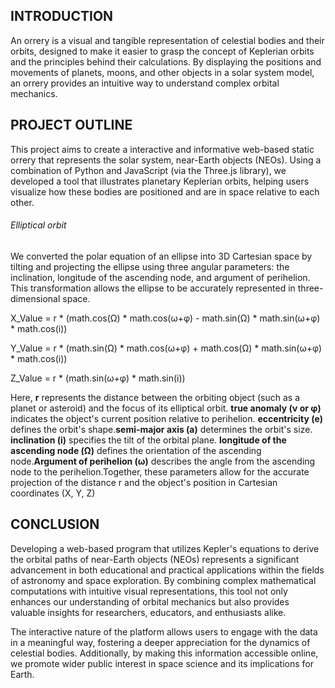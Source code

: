 
## INTRODUCTION

An orrery is a visual and tangible representation of celestial bodies and their orbits, designed to make it easier to grasp the concept of Keplerian orbits and the principles behind their calculations. By displaying the positions and movements of planets, moons, and other objects in a solar system model, an orrery provides an intuitive way to understand complex orbital mechanics.

## PROJECT OUTLINE

This project aims to create a interactive and informative web-based static orrery that represents the solar system, near-Earth objects (NEOs). Using a combination of Python and JavaScript (via the Three.js library), we developed a tool that illustrates planetary Keplerian orbits, helping users visualize how these bodies are positioned and are in space relative to each other.

###### Elliptical orbit

We converted the polar equation of an ellipse into 3D Cartesian space by tilting and projecting the ellipse using three angular parameters: the inclination, longitude of the ascending node, and argument of perihelion. This transformation allows the ellipse to be accurately represented in three-dimensional space.

X_Value = r * (math.cos(Ω) * math.cos(ω+φ) - math.sin(Ω) * math.sin(ω+φ) * math.cos(i))

Y_Value = r * (math.sin(Ω) * math.cos(ω+φ) + math.cos(Ω) * math.sin(ω+φ) * math.cos(i))

Z_Value = r * (math.sin(ω+φ) * math.sin(i))

Here, ****r**** represents the distance between the orbiting object (such as a planet or asteroid) and the focus of its elliptical orbit. ****true anomaly (ν or φ)**** indicates the object's current position relative to perihelion. ****eccentricity (e)**** defines the orbit's shape.****semi-major axis (a)**** determines the orbit's size. ****inclination (i)**** specifies the tilt of the orbital plane. ****longitude of the ascending node (Ω)**** defines the orientation of the ascending node.****Argument of perihelion (ω)**** describes the angle from the ascending node to the perihelion.Together, these parameters allow for the accurate projection of the distance r and the object's position in Cartesian coordinates (X, Y, Z)

## CONCLUSION

Developing a web-based program that utilizes Kepler's equations to derive the orbital paths of near-Earth objects (NEOs) represents a significant advancement in both educational and practical applications within the fields of astronomy and space exploration. By combining complex mathematical computations with intuitive visual representations, this tool not only enhances our understanding of orbital mechanics but also provides valuable insights for researchers, educators, and enthusiasts alike.

The interactive nature of the platform allows users to engage with the data in a meaningful way, fostering a deeper appreciation for the dynamics of celestial bodies. Additionally, by making this information accessible online, we promote wider public interest in space science and its implications for Earth.

